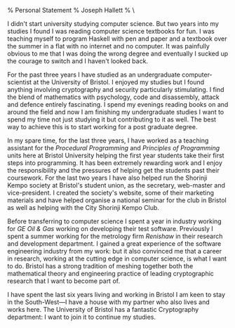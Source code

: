 % Personal Statement 
% Joseph Hallett 
% \ 

I didn't start university studying computer science. But two years into my studies I found I was reading computer science textbooks for fun. I was teaching myself to program Haskell with pen and paper and a textbook over the summer in a flat with no internet and no computer. It was painfully obvious to me that I was doing the wrong degree and eventually I sucked up the courage to switch and I haven't looked back. 

For the past three years I have studied as an undergraduate computer-scientist at the University of Bristol. I enjoyed my studies but I found anything involving cryptography and security particularly stimulating. I find the blend of mathematics with psychology, code and disassembly, attack and defence entirely fascinating.  I spend my evenings reading books on and around the field and now I am finishing my undergraduate studies I want to spend my time not just studying it but contributing to it as well. The best way to achieve this is to start working for a post graduate degree.

In my spare time, for the last three years, I have worked as a teaching assistant for the *Procedural Programming* and *Principles of Programming* units here at Bristol University helping the first year students take their first steps into programming. It has been extremely rewarding work and I enjoy the responsibility and the pressures of helping get the students past their coursework. 
For the last two years I have also helped run the Shorinji Kempo society at Bristol's student union, as the secretary, web-master and vice-president. I created the society's website, some of their marketing materials and have helped organise a national seminar for the club in Bristol as well as helping with the City Shorinji Kempo Club.

Before transferring to computer science I spent a year in industry working for *GE Oil & Gas* working on developing their test software. Previously I spent a summer working for the metrology firm *Renishaw* in their research and development department. I gained a great experience of the software engineering industry from my work: but it also convinced me that a career in research, working at the cutting edge in computer science, is what I want to do.  Bristol has a strong tradition of meshing together both the mathematical theory and engineering practice of leading cryptographic research that I want to become part of.

I have spent the last six years living and working in Bristol I am keen to stay in the South-West—I have a house with my partner who also lives and works here. The University of Bristol has a fantastic Cryptography department: I want to join it to continue my studies.

